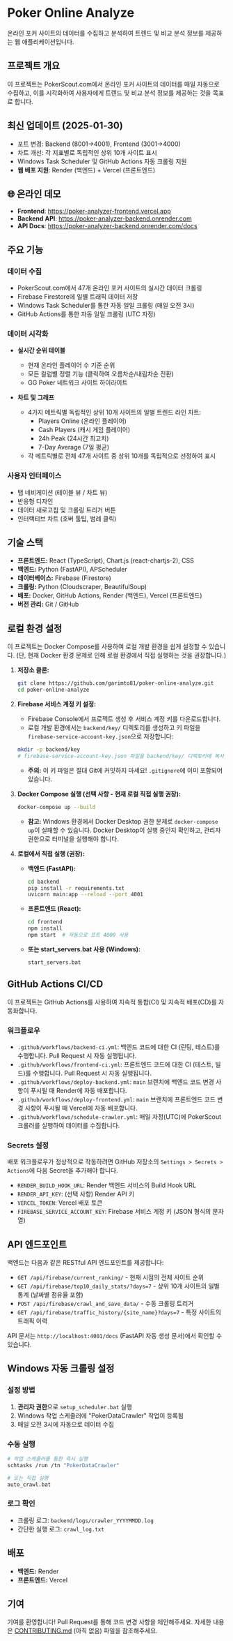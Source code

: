 # Poker Online Analyze

온라인 포커 사이트의 데이터를 수집하고 분석하여 트렌드 및 비교 분석 정보를 제공하는 웹 애플리케이션입니다.

## 프로젝트 개요

이 프로젝트는 PokerScout.com에서 온라인 포커 사이트의 데이터를 매일 자동으로 수집하고, 이를 시각화하여 사용자에게 트렌드 및 비교 분석 정보를 제공하는 것을 목표로 합니다.

## 최신 업데이트 (2025-01-30)

- 포트 변경: Backend (8001→4001), Frontend (3001→4000)
- 차트 개선: 각 지표별로 독립적인 상위 10개 사이트 표시
- Windows Task Scheduler 및 GitHub Actions 자동 크롤링 지원
- **웹 배포 지원**: Render (백엔드) + Vercel (프론트엔드)

## 🌐 온라인 데모

- **Frontend**: https://poker-analyzer-frontend.vercel.app
- **Backend API**: https://poker-analyzer-backend.onrender.com
- **API Docs**: https://poker-analyzer-backend.onrender.com/docs

## 주요 기능

### 데이터 수집
- PokerScout.com에서 47개 온라인 포커 사이트의 실시간 데이터 크롤링
- Firebase Firestore에 일별 트래픽 데이터 저장
- Windows Task Scheduler를 통한 자동 일일 크롤링 (매일 오전 3시)
- GitHub Actions를 통한 자동 일일 크롤링 (UTC 자정)

### 데이터 시각화
- **실시간 순위 테이블**
  - 현재 온라인 플레이어 수 기준 순위
  - 모든 컬럼별 정렬 기능 (클릭하여 오름차순/내림차순 전환)
  - GG Poker 네트워크 사이트 하이라이트
  
- **차트 및 그래프**
  - 4가지 메트릭별 독립적인 상위 10개 사이트의 일별 트렌드 라인 차트:
    - Players Online (온라인 플레이어)
    - Cash Players (캐시 게임 플레이어)
    - 24h Peak (24시간 최고치)
    - 7-Day Average (7일 평균)
  - 각 메트릭별로 전체 47개 사이트 중 상위 10개를 독립적으로 선정하여 표시
  
### 사용자 인터페이스
- 탭 네비게이션 (테이블 뷰 / 차트 뷰)
- 반응형 디자인
- 데이터 새로고침 및 크롤링 트리거 버튼
- 인터랙티브 차트 (호버 툴팁, 범례 클릭)

## 기술 스택

*   **프론트엔드:** React (TypeScript), Chart.js (react-chartjs-2), CSS
*   **백엔드:** Python (FastAPI), APScheduler
*   **데이터베이스:** Firebase (Firestore)
*   **크롤링:** Python (Cloudscraper, BeautifulSoup)
*   **배포:** Docker, GitHub Actions, Render (백엔드), Vercel (프론트엔드)
*   **버전 관리:** Git / GitHub

## 로컬 환경 설정

이 프로젝트는 Docker Compose를 사용하여 로컬 개발 환경을 쉽게 설정할 수 있습니다. (단, 현재 Docker 환경 문제로 인해 로컬 환경에서 직접 실행하는 것을 권장합니다.)

1.  **저장소 클론:**
    ```bash
    git clone https://github.com/garimto81/poker-online-analyze.git
    cd poker-online-analyze
    ```

2.  **Firebase 서비스 계정 키 설정:**
    - Firebase Console에서 프로젝트 생성 후 서비스 계정 키를 다운로드합니다.
    - 로컬 개발 환경에서는 `backend/key/` 디렉토리를 생성하고 키 파일을 `firebase-service-account-key.json`으로 저장합니다:
    ```bash
    mkdir -p backend/key
    # firebase-service-account-key.json 파일을 backend/key/ 디렉토리에 복사
    ```
    - **주의:** 이 키 파일은 절대 Git에 커밋하지 마세요! `.gitignore`에 이미 포함되어 있습니다.

3.  **Docker Compose 실행 (선택 사항 - 현재 로컬 직접 실행 권장):**
    ```bash
    docker-compose up --build
    ```
    *   **참고:** Windows 환경에서 Docker Desktop 권한 문제로 `docker-compose up`이 실패할 수 있습니다. Docker Desktop이 실행 중인지 확인하고, 관리자 권한으로 터미널을 실행해야 합니다.

4.  **로컬에서 직접 실행 (권장):**
    *   **백엔드 (FastAPI):**
        ```bash
        cd backend
        pip install -r requirements.txt
        uvicorn main:app --reload --port 4001
        ```
    *   **프론트엔드 (React):**
        ```bash
        cd frontend
        npm install
        npm start  # 자동으로 포트 4000 사용
        ```
    *   **또는 start_servers.bat 사용 (Windows):**
        ```bash
        start_servers.bat
        ```

## GitHub Actions CI/CD

이 프로젝트는 GitHub Actions를 사용하여 지속적 통합(CI) 및 지속적 배포(CD)를 자동화합니다.

### 워크플로우

*   `.github/workflows/backend-ci.yml`: 백엔드 코드에 대한 CI (린팅, 테스트)를 수행합니다. Pull Request 시 자동 실행됩니다.
*   `.github/workflows/frontend-ci.yml`: 프론트엔드 코드에 대한 CI (테스트, 빌드)를 수행합니다. Pull Request 시 자동 실행됩니다.
*   `.github/workflows/deploy-backend.yml`: `main` 브랜치에 백엔드 코드 변경 사항이 푸시될 때 Render에 자동 배포합니다.
*   `.github/workflows/deploy-frontend.yml`: `main` 브랜치에 프론트엔드 코드 변경 사항이 푸시될 때 Vercel에 자동 배포합니다.
*   `.github/workflows/schedule-crawler.yml`: 매일 자정(UTC)에 PokerScout 크롤러를 실행하여 데이터를 수집합니다.

### Secrets 설정

배포 워크플로우가 정상적으로 작동하려면 GitHub 저장소의 `Settings > Secrets > Actions`에 다음 Secret을 추가해야 합니다.

*   `RENDER_BUILD_HOOK_URL`: Render 백엔드 서비스의 Build Hook URL
*   `RENDER_API_KEY`: (선택 사항) Render API 키
*   `VERCEL_TOKEN`: Vercel 배포 토큰
*   `FIREBASE_SERVICE_ACCOUNT_KEY`: Firebase 서비스 계정 키 (JSON 형식의 문자열)

## API 엔드포인트

백엔드는 다음과 같은 RESTful API 엔드포인트를 제공합니다:

- `GET /api/firebase/current_ranking/` - 현재 시점의 전체 사이트 순위
- `GET /api/firebase/top10_daily_stats/?days=7` - 상위 10개 사이트의 일별 통계 (날짜별 점유율 포함)
- `POST /api/firebase/crawl_and_save_data/` - 수동 크롤링 트리거
- `GET /api/firebase/traffic_history/{site_name}?days=7` - 특정 사이트의 트래픽 이력

API 문서는 `http://localhost:4001/docs` (FastAPI 자동 생성 문서)에서 확인할 수 있습니다.

## Windows 자동 크롤링 설정

### 설정 방법
1. **관리자 권한**으로 `setup_scheduler.bat` 실행
2. Windows 작업 스케줄러에 "PokerDataCrawler" 작업이 등록됨
3. 매일 오전 3시에 자동으로 데이터 수집

### 수동 실행
```bash
# 작업 스케줄러를 통한 즉시 실행
schtasks /run /tn "PokerDataCrawler"

# 또는 직접 실행
auto_crawl.bat
```

### 로그 확인
- 크롤링 로그: `backend/logs/crawler_YYYYMMDD.log`
- 간단한 실행 로그: `crawl_log.txt`

## 배포

*   **백엔드:** Render
*   **프론트엔드:** Vercel

## 기여

기여를 환영합니다! Pull Request를 통해 코드 변경 사항을 제안해주세요. 자세한 내용은 [CONTRIBUTING.md](CONTRIBUTING.md) (아직 없음) 파일을 참조해주세요.
